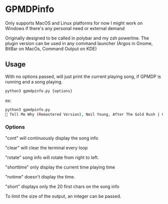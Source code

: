 # GPMDPinfo

Only supports MacOS and Linux platforms for now
I might work on Windows if there's any personal need or external demand

Originally designed to be called in polybar and my zsh powerline.
The plugin version can be used in any command launcher (Argos in Gnome, BitBar on MacOs, Command Output on KDE)


## Usage

With no options passed, will just print the current playing song, if GPMDP is running and a song playing.

```bash
python3 gpmdpinfo.py {options}
```

ex:

 ```bash
 python3 gpmdpinfo.py
  Tell Me Why (Remastered Version), Neil Young, After The Gold Rush | 0:05/2:57
 ```

### Options

"cont" will continuously display the song info

"clear" will clear the terminal every loop

"rotate" song info will rotate from right to left.

"shorttime" only display the current time playing time

"notime" doesn't display the time.

"short" displays only the 20 first chars on the song info

To limit the size of the output, an integer can be passed.